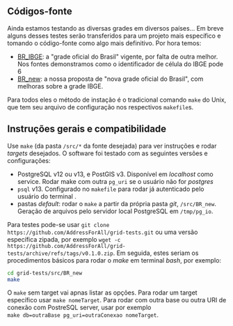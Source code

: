 
## Códigos-fonte
Ainda estamos testando as diversas grades em diversos países... Em breve alguns desses testes serão transferidos para um projeto mais específico e tomando o  código-fonte como algo mais definitivo. Por hora temos:

* [BR_IBGE](BR_IBGE): a "grade oficial do Brasil" vigente, por falta de outra melhor. Nos fontes demonstramos como o identificador de célula do IBGE pode 6
* [BR_new](BR_new): a nossa proposta de "nova grade oficial do Brasil", com melhoras sobre a grade IBGE.

Para todos eles o método de instação é o tradicional comando `make` do Unix, que tem seu arquivo de configuração nos respectivos `makefile`s.

## Instruções gerais e compatibilidade

Use `make` (da pasta `/src/*` da fonte desejada) para ver instruções e rodar _targets_ desejados.
O software foi testado com as seguintes versões e configurações:

* PostgreSQL v12 ou v13, e PostGIS v3. Disponível em *localhost* como service. Rodar make com outra `pg_uri` se o usuário não for *postgres*
* `psql` v13. Configurado no `makefile` para rodar já autenticado pelo usuário do terminal .
* pastas *default*: rodar o `make` a partir da própria pasta *git*, `/src/BR_new`. Geração de arquivos pelo servidor local PostgreSQL em `/tmp/pg_io`.

Para testes pode-se usar `git clone https://github.com/AddressForAll/grid-tests.git` ou uma versão específica zipada, por exemplo `wget -c https://github.com/AddressForAll/grid-tests/archive/refs/tags/v0.1.0.zip`. Em seguida, estes seriam os procedimentos básicos para rodar o *make* em terminal *bash*, por exemplo:
```sh
cd grid-tests/src/BR_new
make
```

O `make` sem target vai apnas listar as opções. Para rodar um target específico usar `make nomeTarget`.
Para rodar com outra base ou outra URI de conexão com PostreSQL server, usar por exemplo <br/>`make db=outraBase pg_uri=outraConexao nomeTarget`.
